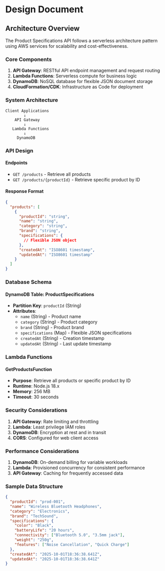 # Design Document

## Architecture Overview

The Product Specifications API follows a serverless architecture pattern using AWS services for scalability and cost-effectiveness.

### Core Components

1. **API Gateway**: RESTful API endpoint management and request routing
2. **Lambda Functions**: Serverless compute for business logic
3. **DynamoDB**: NoSQL database for flexible JSON document storage
4. **CloudFormation/CDK**: Infrastructure as Code for deployment

### System Architecture

```
Client Applications
        ↓
    API Gateway
        ↓
   Lambda Functions
        ↓
     DynamoDB
```

### API Design

#### Endpoints

- `GET /products` - Retrieve all products
- `GET /products/{productId}` - Retrieve specific product by ID

#### Response Format

```json
{
  "products": [
    {
      "productId": "string",
      "name": "string",
      "category": "string", 
      "brand": "string",
      "specifications": {
        // Flexible JSON object
      },
      "createdAt": "ISO8601 timestamp",
      "updatedAt": "ISO8601 timestamp"
    }
  ]
}
```

### Database Schema

#### DynamoDB Table: ProductSpecifications

- **Partition Key**: `productId` (String)
- **Attributes**: 
  - `name` (String) - Product name
  - `category` (String) - Product category
  - `brand` (String) - Product brand
  - `specifications` (Map) - Flexible JSON specifications
  - `createdAt` (String) - Creation timestamp
  - `updatedAt` (String) - Last update timestamp

### Lambda Functions

#### GetProductsFunction
- **Purpose**: Retrieve all products or specific product by ID
- **Runtime**: Node.js 18.x
- **Memory**: 256 MB
- **Timeout**: 30 seconds

### Security Considerations

1. **API Gateway**: Rate limiting and throttling
2. **Lambda**: Least privilege IAM roles
3. **DynamoDB**: Encryption at rest and in transit
4. **CORS**: Configured for web client access

### Performance Considerations

1. **DynamoDB**: On-demand billing for variable workloads
2. **Lambda**: Provisioned concurrency for consistent performance
3. **API Gateway**: Caching for frequently accessed data

### Sample Data Structure

```json
{
  "productId": "prod-001",
  "name": "Wireless Bluetooth Headphones",
  "category": "Electronics",
  "brand": "TechSound",
  "specifications": {
    "color": "Black",
    "batteryLife": "20 hours",
    "connectivity": ["Bluetooth 5.0", "3.5mm jack"],
    "weight": "250g",
    "features": ["Noise Cancellation", "Quick Charge"]
  },
  "createdAt": "2025-10-01T18:36:38.641Z",
  "updatedAt": "2025-10-01T18:36:38.641Z"
}
```
